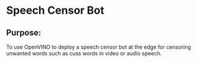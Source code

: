 # Speech Censor Bot

## Purpose: 
To use OpenVINO to deploy a speech censor bot at the edge for censoring unwanted words such as cuss words in video or audio speech.
